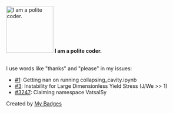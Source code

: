 <img src="https://my-badges.github.io/my-badges/polite-coder.png" alt="I am a polite coder." title="I am a polite coder." width="128">
<strong>I am a polite coder.</strong>
<br><br>

I use words like "thanks" and "please" in my issues:

- <a href="https://github.com/nbeb/extracting_self-similarity_from_data/issues/1">#1</a>: Getting nan on running collapsing_cavity.ipynb
- <a href="https://github.com/VatsalSy/DropImpact_viscoplastic_epsilonformulation/issues/3">#3</a>: Instability for Large Dimensionless Yield Stress (J/We >> 1)
- <a href="https://github.com/EclipseFdn/open-vsx.org/issues/3247">#3247</a>: Claiming namespace VatsalSy


Created by <a href="https://github.com/my-badges/my-badges">My Badges</a>
